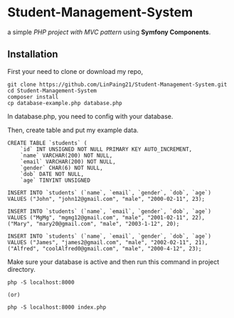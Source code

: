 # Student-Management-System
a simple *PHP project with MVC pattern* using **Symfony Components**.

## Installation

First your need to clone or download my repo,

```
git clone https://github.com/LinPaing21/Student-Management-System.git
cd Student-Management-System
composer install
cp database-example.php database.php
```
In database.php, you need to config with your database.

Then, create table and put my example data.
```
CREATE TABLE `students` (
    `id` INT UNSIGNED NOT NULL PRIMARY KEY AUTO_INCREMENT,
    `name` VARCHAR(200) NOT NULL,
    `email` VARCHAR(200) NOT NULL,
    `gender` CHAR(6) NOT NULL,
    `dob` DATE NOT NULL,
    `age` TINYINT UNSIGNED
```

```
INSERT INTO `students` (`name`, `email`, `gender`, `dob`, `age`)
VALUES ("John", "john12@gmail.com", "male", "2000-02-11", 23);

INSERT INTO `students` (`name`, `email`, `gender`, `dob`, `age`)
VALUES ("MgMg", "mgmg12@gmail.com", "male", "2001-02-11", 22),
("Mary", "mary20@gmail.com", "male", "2003-1-12", 20);

INSERT INTO `students` (`name`, `email`, `gender`, `dob`, `age`)
VALUES ("James", "james2@gmail.com", "male", "2002-02-11", 21),
("Alfred", "coolAlfred0@gmail.com", "male", "2000-4-12", 23);
```

Make sure your database is active and then run this command in project directory.

```
php -S localhost:8000

(or)

php -S localhost:8000 index.php
```
